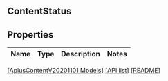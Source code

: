 ## ContentStatus

## Properties

Name | Type | Description | Notes
------------ | ------------- | ------------- | -------------

[[AplusContentV20201101 Models]](../) [[API list]](../../Api) [[README]](../../../README.md)
